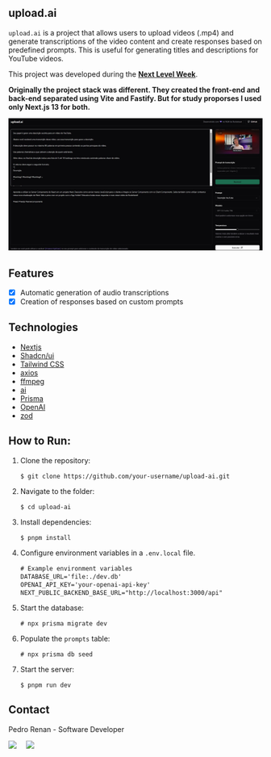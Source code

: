 ## upload.ai

`upload.ai` is a project that allows users to upload videos (.mp4) and generate transcriptions of the video content and create responses based on predefined prompts. This is useful for generating titles and descriptions for YouTube videos.

This project was developed during the **[Next Level Week](https://www.rocketseat.com.br/nlw)**.

**Originally the project stack was different. They created the front-end and back-end separated using Vite and Fastify. But for study proporses I used only Next.js 13 for both.**

![Project Cover](https://raw.githubusercontent.com/lui7henrique/upload-ai/main/cover.jpeg)

## Features
- [x] Automatic generation of audio transcriptions
- [x] Creation of responses based on custom prompts

## Technologies
- [Nextjs](https://nextjs.org/)
- [Shadcn/ui](https://ui.shadcn.com/)
- [Tailwind CSS](https://tailwindcss.com/)
- [axios](https://axios-http.com/)
- [ffmpeg](https://ffmpeg.org/)
- [ai](https://www.npmjs.com/package/ai)
- [Prisma](https://www.prisma.io/)
- [OpenAI](https://openai.com/)
- [zod](https://github.com/colinhacks/zod)

## How to Run:

1. Clone the repository:

   ```shell
   $ git clone https://github.com/your-username/upload-ai.git
   ```

2. Navigate to the folder:

   ```shell
   $ cd upload-ai
   ```

3. Install dependencies:

   ```shell
   $ pnpm install
   ```

4. Configure environment variables in a `.env.local` file.

   ```shell
   # Example environment variables
   DATABASE_URL='file:./dev.db'
   OPENAI_API_KEY='your-openai-api-key'
   NEXT_PUBLIC_BACKEND_BASE_URL="http://localhost:3000/api"
   ```

5. Start the database:

   ```shell
   # npx prisma migrate dev 
   ```

6. Populate the `prompts` table:

   ```shell
   # npx prisma db seed
   ```

7. Start the server:

   ```shell
   $ pnpm run dev
   ```

## Contact

Pedro Renan - Software Developer

<div style="display: flex;">
  <a href="https://www.linkedin.com/in/pedro-renan/" target="_blank"><img src="https://img.shields.io/badge/-LinkedIn-%230077B5?style=for-the-badge&logo=linkedin&logoColor=white" style="margin-right: 2vw" target="_blank"></a>
  <a href="mailto:prenansb@gmail.com" target="_blank"><img src="https://img.shields.io/badge/-Gmail-%23333?style=for-the-badge&logo=gmail&logoColor=white" style="margin-right: 2vw""></a>
</div>
